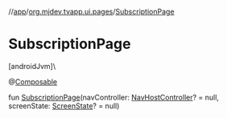 //[app](../../index.md)/[org.mjdev.tvapp.ui.pages](index.md)/[SubscriptionPage](-subscription-page.md)

# SubscriptionPage

[androidJvm]\

@[Composable](https://developer.android.com/reference/kotlin/androidx/compose/runtime/Composable.html)

fun [SubscriptionPage](-subscription-page.md)(navController: [NavHostController](https://developer.android.com/reference/kotlin/androidx/navigation/NavHostController.html)? = null, screenState: [ScreenState](../org.mjdev.tvapp.base.state/-screen-state/index.md)? = null)
